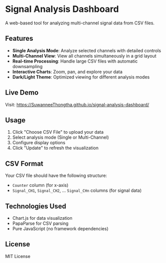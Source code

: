 # Signal Analysis Dashboard

A web-based tool for analyzing multi-channel signal data from CSV files.

## Features

- **Single Analysis Mode**: Analyze selected channels with detailed controls
- **Multi-Channel View**: View all channels simultaneously in a grid layout
- **Real-time Processing**: Handle large CSV files with automatic downsampling
- **Interactive Charts**: Zoom, pan, and explore your data
- **Dark/Light Theme**: Optimized viewing for different analysis modes

## Live Demo

Visit: https://SuwanneeThongtha.github.io/signal-analysis-dashboard/

## Usage

1. Click "Choose CSV File" to upload your data
2. Select analysis mode (Single or Multi-Channel)
3. Configure display options
4. Click "Update" to refresh the visualization

## CSV Format

Your CSV file should have the following structure:
- `Counter` column (for x-axis)
- `Signal_CH1`, `Signal_CH2`, ... `Signal_CHn` columns (for signal data)

## Technologies Used

- Chart.js for data visualization
- PapaParse for CSV parsing
- Pure JavaScript (no framework dependencies)

## License

MIT License
